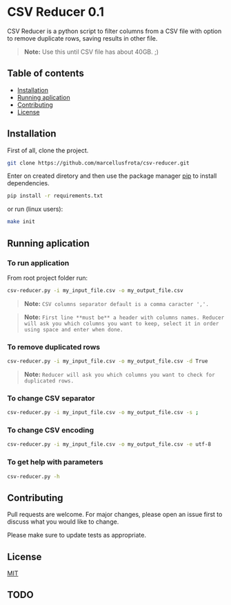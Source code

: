 # CSV Reducer 0.1

CSV Reducer is a python script to filter columns from a CSV file with option to remove duplicate rows, saving results in other file.

> **Note:** Use this until CSV file has about 40GB. ;)

## Table of contents
* [Installation](#installation)
* [Running aplication](#running-aplication)
* [Contributing](#contributing)
* [License](#license)

## Installation

First of all, clone the project.

```bash
git clone https://github.com/marcellusfrota/csv-reducer.git
```

Enter on created diretory and then use the package manager [pip](https://pip.pypa.io/en/stable/) to install dependencies.

```bash
pip install -r requirements.txt
```

or run (linux users):

```bash
make init
```

## Running aplication

### To run application

From root project folder run:

```bash
csv-reducer.py -i my_input_file.csv -o my_output_file.csv
```

> **Note:** `CSV columns separator default is a comma caracter ','.`

> **Note:** `First line **must be** a header with columns names. Reducer will ask you which columns you want to keep, select it in order using space and enter when done.`

### To remove duplicated rows

```bash
csv-reducer.py -i my_input_file.csv -o my_output_file.csv -d True
```

> **Note:** `Reducer will ask you which columns you want to check for duplicated rows.`

### To change CSV separator

```bash
csv-reducer.py -i my_input_file.csv -o my_output_file.csv -s ;
```

### To change CSV encoding

```bash
csv-reducer.py -i my_input_file.csv -o my_output_file.csv -e utf-8
```

### To get help with parameters

```bash
csv-reducer.py -h
```

## Contributing
Pull requests are welcome. For major changes, please open an issue first to discuss what you would like to change.

Please make sure to update tests as appropriate.

## License
[MIT](https://choosealicense.com/licenses/mit/)

## TODO